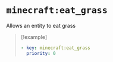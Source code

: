 # `minecraft:eat_grass`

Allows an entity to eat grass

> [!example]
> ```yaml
> - key: minecraft:eat_grass
>   priority: 0
> ```
